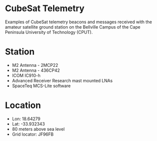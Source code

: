 # CubeSat Telemetry
Examples of CubeSat telemetry beacons and messages received with the amateur satellite ground station on the Bellville Campus of the Cape Peninsula University of Technology (CPUT).

# Station
* M2 Antenna - 2MCP22
* M2 Antenna - 436CP42
* ICOM IC910-h
* Advanced Receiver Research mast mounted LNAs
* SpaceTeq MCS-Lite software

# Location
* Lon: 18.64279
* Lat: -33.932343
* 80 meters above sea level
* Grid locator: JF96FB
